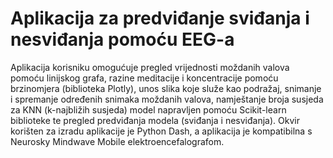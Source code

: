 # Aplikacija za predviđanje sviđanja i nesviđanja pomoću EEG-a

Aplikacija korisniku omogućuje pregled vrijednosti moždanih valova pomoću linijskog grafa, razine meditacije i
koncentracije pomoću brzinomjera (biblioteka Plotly), unos slika koje služe kao podražaj, snimanje i spremanje
određenih snimaka moždanih valova, namještanje broja susjeda za KNN (k-najbližih susjeda) model napravljen
pomoću Scikit-learn biblioteke te pregled predviđanja modela (sviđanja i nesviđanja). Okvir korišten za izradu
aplikacije je Python Dash, a aplikacija je kompatibilna s Neurosky Mindwave Mobile elektroencefalografom.
